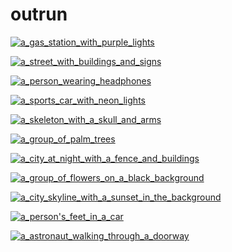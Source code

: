 # outrun

<a href="a_gas_station_with_purple_lights.jpg"><img alt="a_gas_station_with_purple_lights" src="a_gas_station_with_purple_lights.jpg"></a>

<a href="a_street_with_buildings_and_signs.png"><img alt="a_street_with_buildings_and_signs" src="a_street_with_buildings_and_signs.png"></a>

<a href="a_person_wearing_headphones.png"><img alt="a_person_wearing_headphones" src="a_person_wearing_headphones.png"></a>

<a href="a_sports_car_with_neon_lights.png"><img alt="a_sports_car_with_neon_lights" src="a_sports_car_with_neon_lights.png"></a>

<a href="a_skeleton_with_a_skull_and_arms.jpg"><img alt="a_skeleton_with_a_skull_and_arms" src="a_skeleton_with_a_skull_and_arms.jpg"></a>

<a href="a_group_of_palm_trees.jpg"><img alt="a_group_of_palm_trees" src="a_group_of_palm_trees.jpg"></a>

<a href="a_city_at_night_with_a_fence_and_buildings.jpg"><img alt="a_city_at_night_with_a_fence_and_buildings" src="a_city_at_night_with_a_fence_and_buildings.jpg"></a>

<a href="a_group_of_flowers_on_a_black_background.jpg"><img alt="a_group_of_flowers_on_a_black_background" src="a_group_of_flowers_on_a_black_background.jpg"></a>

<a href="a_city_skyline_with_a_sunset_in_the_background.png"><img alt="a_city_skyline_with_a_sunset_in_the_background" src="a_city_skyline_with_a_sunset_in_the_background.png"></a>

<a href="a_person's_feet_in_a_car.png"><img alt="a_person's_feet_in_a_car" src="a_person's_feet_in_a_car.png"></a>

<a href="a_astronaut_walking_through_a_doorway.jpg"><img alt="a_astronaut_walking_through_a_doorway" src="a_astronaut_walking_through_a_doorway.jpg"></a>

